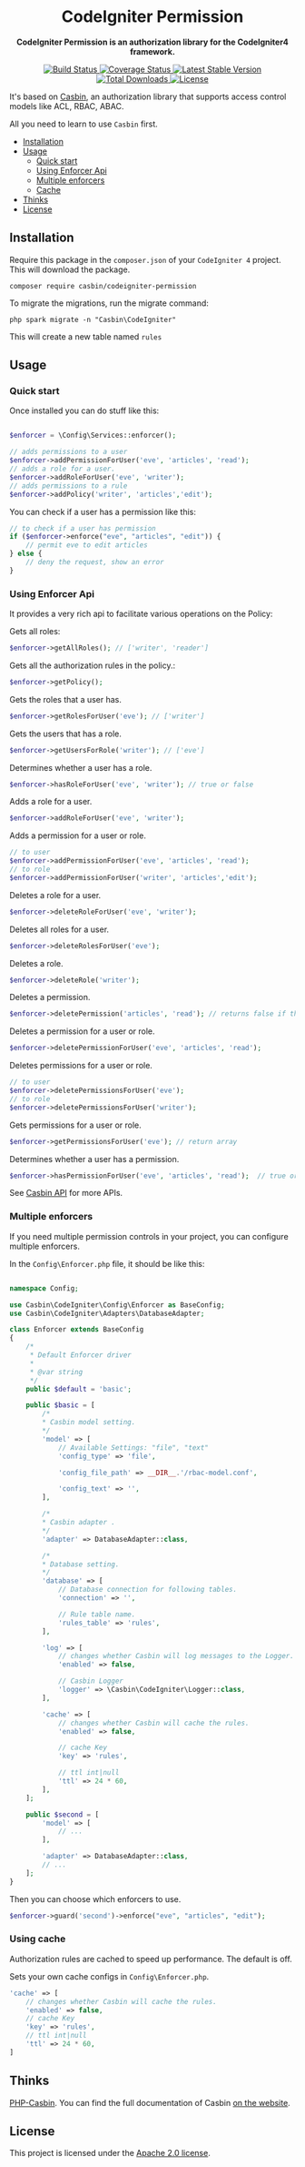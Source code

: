 <h1 align="center">
    CodeIgniter Permission
</h1>

<p align="center">
    <strong>CodeIgniter Permission is an authorization library for the CodeIgniter4 framework.</strong>    
</p>

<p align="center">
    <a href="https://github.com/php-casbin/codeigniter-permission/actions/workflows/phpunit.yml">
        <img src="https://github.com/php-casbin/codeigniter-permission/actions/workflows/phpunit.yml/badge.svg" alt="Build Status">
    </a>
    <a href="https://coveralls.io/github/php-casbin/codeigniter-permission">
        <img src="https://coveralls.io/repos/github/php-casbin/codeigniter-permission/badge.svg" alt="Coverage Status">
    </a>
    <a href="https://packagist.org/packages/casbin/codeigniter-permission">
        <img src="https://poser.pugx.org/casbin/codeigniter-permission/v/stable" alt="Latest Stable Version">
    </a>
     <a href="https://packagist.org/packages/casbin/codeigniter-permission">
        <img src="https://poser.pugx.org/casbin/codeigniter-permission/downloads" alt="Total Downloads">
    </a>
    <a href="https://packagist.org/packages/casbin/codeigniter-permission">
        <img src="https://poser.pugx.org/casbin/codeigniter-permission/license" alt="License">
    </a>
</p>

It's based on [Casbin](https://github.com/php-casbin/php-casbin), an authorization library that supports access control models like ACL, RBAC, ABAC.

All you need to learn to use `Casbin` first.

* [Installation](#installation)
* [Usage](#usage)
  * [Quick start](#quick-start)
  * [Using Enforcer Api](#using-enforcer-api)  
  * [Multiple enforcers](#multiple-enforcers)  
  * [Cache](#using-cache)
* [Thinks](#thinks)
* [License](#license)

## Installation

Require this package in the `composer.json` of your `CodeIgniter 4` project. This will download the package.

```
composer require casbin/codeigniter-permission
```

To migrate the migrations, run the migrate command:

```
php spark migrate -n "Casbin\CodeIgniter"
```

This will create a new table named `rules`


## Usage

### Quick start

Once installed you can do stuff like this:

```php

$enforcer = \Config\Services::enforcer();

// adds permissions to a user
$enforcer->addPermissionForUser('eve', 'articles', 'read');
// adds a role for a user.
$enforcer->addRoleForUser('eve', 'writer');
// adds permissions to a rule
$enforcer->addPolicy('writer', 'articles','edit');

```

You can check if a user has a permission like this:

```php
// to check if a user has permission
if ($enforcer->enforce("eve", "articles", "edit")) {
    // permit eve to edit articles
} else {
    // deny the request, show an error
}

```

### Using Enforcer Api

It provides a very rich api to facilitate various operations on the Policy:

Gets all roles:

```php
$enforcer->getAllRoles(); // ['writer', 'reader']
```

Gets all the authorization rules in the policy.:

```php
$enforcer->getPolicy();
```

Gets the roles that a user has.

```php
$enforcer->getRolesForUser('eve'); // ['writer']
```

Gets the users that has a role.

```php
$enforcer->getUsersForRole('writer'); // ['eve']
```

Determines whether a user has a role.

```php
$enforcer->hasRoleForUser('eve', 'writer'); // true or false
```

Adds a role for a user.

```php
$enforcer->addRoleForUser('eve', 'writer');
```

Adds a permission for a user or role.

```php
// to user
$enforcer->addPermissionForUser('eve', 'articles', 'read');
// to role
$enforcer->addPermissionForUser('writer', 'articles','edit');
```

Deletes a role for a user.

```php
$enforcer->deleteRoleForUser('eve', 'writer');
```

Deletes all roles for a user.

```php
$enforcer->deleteRolesForUser('eve');
```

Deletes a role.

```php
$enforcer->deleteRole('writer');
```

Deletes a permission.

```php
$enforcer->deletePermission('articles', 'read'); // returns false if the permission does not exist (aka not affected).
```

Deletes a permission for a user or role.

```php
$enforcer->deletePermissionForUser('eve', 'articles', 'read');
```

Deletes permissions for a user or role.

```php
// to user
$enforcer->deletePermissionsForUser('eve');
// to role
$enforcer->deletePermissionsForUser('writer');
```

Gets permissions for a user or role.

```php
$enforcer->getPermissionsForUser('eve'); // return array
```

Determines whether a user has a permission.

```php
$enforcer->hasPermissionForUser('eve', 'articles', 'read');  // true or false
```

See [Casbin API](https://casbin.org/docs/en/management-api) for more APIs.

### Multiple enforcers

If you need multiple permission controls in your project, you can configure multiple enforcers.

In the `Config\Enforcer.php` file, it should be like this:

```php

namespace Config;

use Casbin\CodeIgniter\Config\Enforcer as BaseConfig;
use Casbin\CodeIgniter\Adapters\DatabaseAdapter;

class Enforcer extends BaseConfig
{
    /*
     * Default Enforcer driver
     *
     * @var string
     */
    public $default = 'basic';

    public $basic = [
        /*
        * Casbin model setting.
        */
        'model' => [
            // Available Settings: "file", "text"
            'config_type' => 'file',

            'config_file_path' => __DIR__.'/rbac-model.conf',

            'config_text' => '',
        ],

        /*
        * Casbin adapter .
        */
        'adapter' => DatabaseAdapter::class,

        /*
        * Database setting.
        */
        'database' => [
            // Database connection for following tables.
            'connection' => '',

            // Rule table name.
            'rules_table' => 'rules',
        ],

        'log' => [
            // changes whether Casbin will log messages to the Logger.
            'enabled' => false,

            // Casbin Logger
            'logger' => \Casbin\CodeIgniter\Logger::class,
        ],

        'cache' => [
            // changes whether Casbin will cache the rules.
            'enabled' => false,

            // cache Key
            'key' => 'rules',

            // ttl int|null
            'ttl' => 24 * 60,
        ],
    ];

    public $second = [
        'model' => [
            // ...
        ],

        'adapter' => DatabaseAdapter::class,
        // ...
    ];
}

```

Then you can choose which enforcers to use.

```php
$enforcer->guard('second')->enforce("eve", "articles", "edit");
```

### Using cache

Authorization rules are cached to speed up performance. The default is off.

Sets your own cache configs in `Config\Enforcer.php`. 

```php
'cache' => [
    // changes whether Casbin will cache the rules.
    'enabled' => false,
    // cache Key
    'key' => 'rules',
    // ttl int|null
    'ttl' => 24 * 60,
]
```

## Thinks

[PHP-Casbin](https://github.com/php-casbin/php-casbin). You can find the full documentation of Casbin [on the website](https://casbin.org/).

## License

This project is licensed under the [Apache 2.0 license](LICENSE).
